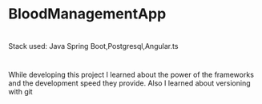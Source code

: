 # BloodManagementApp
# 
Stack used: Java Spring Boot,Postgresql,Angular.ts
#
While developing this project I learned about the power of the frameworks and the development speed they provide. Also I learned about versioning with git
